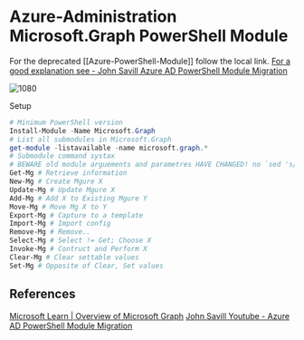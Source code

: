 # Azure-Administration Microsoft.Graph PowerShell Module

For the deprecated [[Azure-PowerShell-Module]] follow the local link. [For a good explanation see - John Savill Azure AD PowerShell Module Migration](https://youtu.be/EiD6CbbBLMs)

![1080](microsoftgraphwhatis.png)


Setup
```powershell
# Minimum PowerShell version
Install-Module -Name Microsoft.Graph
# List all submodules in Microsoft.Graph
get-module -listavailable -name microsoft.graph.*
# Submodule command systax  
# BEWARE old module arguements and parametres HAVE CHANGED! no `sed 's/Az/Mg/g'` everything :(
Get-Mg # Retrieve information
New-Mg # Create Mgure X
Update-Mg # Update Mgure X
Add-Mg # Add X to Existing Mgure Y
Move-Mg # Move Mg X to Y
Export-Mg # Capture to a template
Import-Mg # Import config
Remove-Mg # Remove..
Select-Mg # Select != Get; Choose X
Invoke-Mg # Contruct and Perform X
Clear-Mg # Clear settable values
Set-Mg # Opposite of Clear, Set values
```


## References

[Microsoft Learn | Overview of Microsoft Graph](https://learn.microsoft.com/en-us/graph/overview?view=graph-rest-1.0)
[John Savill Youtube - Azure AD PowerShell Module Migration](https://youtu.be/EiD6CbbBLMs)

